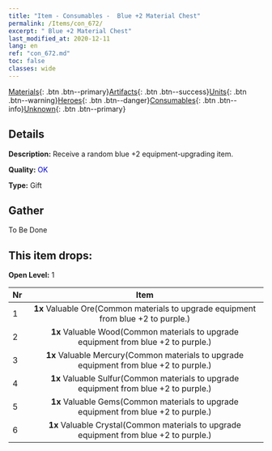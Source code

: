 ```yaml
---
title: "Item - Consumables -  Blue +2 Material Chest"
permalink: /Items/con_672/
excerpt: " Blue +2 Material Chest"
last_modified_at: 2020-12-11
lang: en
ref: "con_672.md"
toc: false
classes: wide
---
```

 [Materials](/Items/){: .btn .btn--primary}[Artifacts](/Items/Artifacts/){: .btn .btn--success}[Units](/Items/Units/){: .btn .btn--warning}[Heroes](/Items/Heroes/){: .btn .btn--danger}[Consumables](/Items/Consumables/){: .btn .btn--info}[Unknown](/Items/Unknown/){: .btn .btn--primary}

## Details
 **Description:** Receive a random blue +2 equipment-upgrading item.

 **Quality:** <span style="color: #0000CD">OK</span>

 **Type:** Gift

## Gather

  To Be Done

## This item drops:

 **Open Level:** 1

  | Nr |      Item    |
  |:---|:------------:|
  | 1 |  **1x** Valuable Ore(Common materials to upgrade equipment from blue +2 to purple.) | 
  | 2 |  **1x** Valuable Wood(Common materials to upgrade equipment from blue +2 to purple.) | 
  | 3 |  **1x** Valuable Mercury(Common materials to upgrade equipment from blue +2 to purple.) | 
  | 4 |  **1x** Valuable Sulfur(Common materials to upgrade equipment from blue +2 to purple.) | 
  | 5 |  **1x** Valuable Gems(Common materials to upgrade equipment from blue +2 to purple.) | 
  | 6 |  **1x** Valuable Crystal(Common materials to upgrade equipment from blue +2 to purple.) | 

